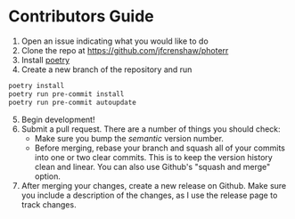 
# Contributors Guide

1. Open an issue indicating what you would like to do
2. Clone the repo at <https://github.com/jfcrenshaw/photerr>
3. Install [poetry](https://python-poetry.org/docs/#installation)
4. Create a new branch of the repository and run

```bash
poetry install
poetry run pre-commit install
poetry run pre-commit autoupdate
```

5. Begin development!
6. Submit a pull request. There are a number of things you should check:
    - Make sure you bump the *semantic* version number.
    - Before merging, rebase your branch and squash all of your commits into one or two clear commits. This is to keep the version history clean and linear. You can also use Github's "squash and merge" option.
7. After merging your changes, create a new release on Github. Make sure you include a description of the changes, as I use the release page to track changes.
